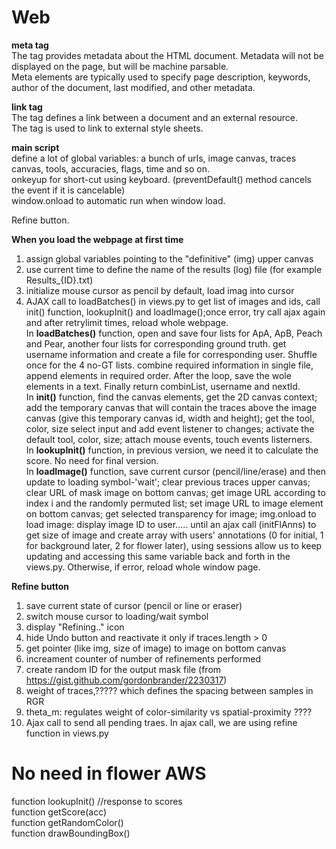 # Web    
<b> meta tag </b>     
The <meta> tag provides metadata about the HTML document. Metadata will not be displayed on the page, but will be machine parsable.     
Meta elements are typically used to specify page description, keywords, author of the document, last modified, and other metadata.      

<b> link tag </b>   
The <link> tag defines a link between a document and an external resource.      
The <link> tag is used to link to external style sheets.        

<b> main script </b>   
define a lot of global variables: a bunch of urls, image canvas, traces canvas, tools, accuracies, flags, time and so on.        
onkeyup for short-cut using keyboard. (preventDefault() method cancels the event if it is cancelable)    
window.onload to automatic run when window load. 

Refine button.   



<b> When you load the webpage at first time </b>   
1. assign global variables pointing to the "definitive" (img) upper canvas    
2. use current time to define the name of the results (log) file (for example Results_{ID}.txt)    
3. initialize mouse cursor as pencil by default, load imag into cursor   
4. AJAX call to loadBatches() in views.py to get list of images and ids, call init() function, lookupInit() and loadImage();once error, try call ajax again and after retrylimit times, reload whole webpage.          
In <b>loadBatches()</b> function, open and save four lists for ApA, ApB, Peach and Pear, another four lists for corresponding ground truth. get username information and create a file for corresponding user. Shuffle once for the 4 no-GT lists. combine required information in single file, append elements in required order. After the loop, save the wole elements in a text. Finally return combinList, username and nextId.            
In <b>init()</b> function, find the canvas elements, get the 2D canvas context; add the temporary canvas that will contain the traces above the image canvas (give this temporary canvas id, width and height); get the tool, color, size select input and add event listener to changes; activate the default tool, color, size; attach mouse events, touch events listerners.     
In <b>lookupInit()</b> function, in previous version, we need it to calculate the score. No need for final version.           
In <b>loadImage()</b> function, save current cursor (pencil/line/erase) and then update to loading symbol-'wait'; clear previous traces upper canvas; clear URL of mask image on bottom canvas; get image URL according to index i and the randomly permuted list; 
set image URL to image element on bottom canvas; get selected transparency for image; img.onload to load image: display image ID to user..... until an ajax call (initFlAnns) to get size of image and create array with users' annotations (0 for initial, 1 for background later, 2 for flower later), using sessions allow us to keep updating and accessing this same variable back and forth in the views.py. Otherwise, if error, reload whole window page.     

<b> Refine button </b>    
1. save current state of cursor (pencil or line or eraser)     
2. switch mouse cursor to loading/wait symbol    
3. display "Refining.." icon    
4. hide Undo button and reactivate it only if traces.length > 0     
5. get pointer (like img, size of image) to image on bottom canvas     
6. increament counter of number of refinements performed    
7. create random ID for the output mask file (from https://gist.github.com/gordonbrander/2230317)     
8. weight of traces,????? which defines the spacing between samples in RGR    
9. theta_m: regulates weight of color-similarity vs spatial-proximity ????       
10. Ajax call to send all pending traes. In ajax call, we are using refine function in views.py   






# No need in flower AWS     
function lookupInit() //response to scores    
function getScore(acc)      
function getRandomColor()    
function drawBoundingBox()    




